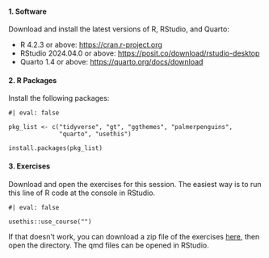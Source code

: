 #### 1. Software

Download and install the latest versions of R, RStudio, and Quarto:

-   R 4.2.3 or above: <https://cran.r-project.org>
-   RStudio 2024.04.0 or above: <https://posit.co/download/rstudio-desktop>
-   Quarto 1.4 or above: <https://quarto.org/docs/download> 

#### 2. R Packages

Install the following packages:

```{r}
#| eval: false

pkg_list <- c("tidyverse", "gt", "ggthemes", "palmerpenguins", 
              "quarto", "usethis")

install.packages(pkg_list)
```

#### 3. Exercises

Download and open the exercises for this session. The easiest way is to run this line of R code at the console in RStudio.

```{r}
#| eval: false

usethis::use_course("")
```

If that doesn't work, you can download a zip file of the exercises [here](https://github.com/quarto-asa/exercises), then open the directory. The qmd files can be opened in RStudio.
